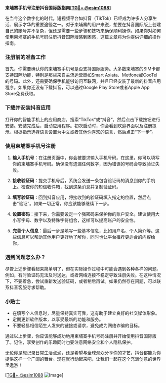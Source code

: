 **柬埔寨手机号注册抖音国际版指南[[TG💪+ @esim1088](https://t.me/s/esim1088)]**

在当今这个数字化的时代，短视频平台如抖音（TikTok）已经成为许多人分享生活、展示才华的重要途径之一。对于柬埔寨的用户来说，想要在抖音国际版上创建自己的账号并不复杂，但还是需要一些步骤和技巧来确保顺利操作。如果你对如何使用柬埔寨的手机号码注册抖音国际版感到困惑，这篇文章将为你提供详细的操作指南。

### 注册前的准备工作

首先，你需要确认你的柬埔寨手机号是否支持国际服务。大多数柬埔寨的SIM卡都支持国际功能，特别是那些来自主流运营商如Smart Axiata、Metfone或CooTel的号码。此外，还需要确保手机能够访问互联网，并且已经安装了最新的抖音应用程序。如果你还没有下载抖音，可以通过Google Play Store或者Apple App Store免费获取。

### 下载并安装抖音应用

打开你的智能手机上的应用商店，搜索“TikTok”或“抖音”，然后点击下载按钮进行安装。安装完成后，启动应用程序。初次启动时，你会看到欢迎界面以及注册提示。根据指示选择语言设置为中文或者其他你喜欢的语言，然后点击“下一步”。

### 使用柬埔寨手机号注册

1. **输入手机号**：在注册页面中，你会被要求输入手机号码。在这里，你可以填写你的柬埔寨手机号码。确保没有遗漏任何数字，因为错误的号码会导致验证失败。
   
2. **接收验证码**：提交手机号后，系统会发送一条包含验证码的消息到你的手机上。检查你的短信收件箱，找到这条消息并复制验证码。

3. **填写验证码**：回到抖音应用，将接收到的验证码填入指定的位置，然后点击“验证”。如果一切正常，你应该能够继续下一步。

4. **设置密码**：接下来，你需要设定一个强密码来保护你的账户安全。建议使用大小写字母、数字以及特殊字符组合，这样可以提高账户的安全性。

5. **完善个人信息**：最后一步是填写一些基本信息，比如用户名、个人简介等。这些信息可以帮助其他用户更好地了解你，同时也让平台推荐更适合的内容给你。

### 遇到问题怎么办？

尽管上述步骤看起来简单明了，但在实际操作过程中可能会遇到各种各样的问题。例如，有时验证码无法及时送达，或者网络连接不稳定导致注册失败。在这种情况下，不要着急，尝试重新发送验证码，或者稍后再试。如果仍然存在问题，可以联系抖音客服寻求帮助。

### 小贴士

- 在填写个人信息时，尽量保持真实可靠，这有助于建立良好的社交媒体形象。
- 定期更新软件版本，以享受最新的功能和服务。
- 不要轻易相信陌生人发来的链接或请求，避免成为网络诈骗的目标。

通过以上步骤，你应该能够成功地用柬埔寨手机号码注册并开始使用抖音国际版了。记住，享受创作的乐趣同时也要注意网络安全和个人隐私保护。

无论你是想记录日常生活点滴，还是希望与全球观众分享你的才艺，抖音都能为你提供这样一个广阔的舞台。现在就行动起来吧，让我们一起在这个充满创意的世界里遨游！

[[TG💪+ @esim1088](https://t.me/s/esim1088) ![Image](https://i.postimg.cc/4NQfJmqS/Snipaste-2025-05-13-00-14-12.png)]